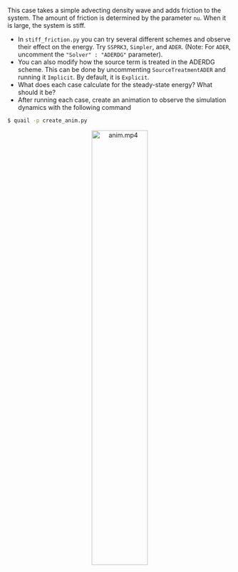 This case takes a simple advecting density wave and adds friction to the
system. The amount of friction is determined by the parameter `nu`. When
it is large, the system is stiff. 
  -  In `stiff_friction.py` you can try several different schemes and
  observe their effect on the energy. Try `SSPRK3`, `Simpler`, and 
  `ADER`. (Note: For `ADER`, uncomment the `"Solver" : "ADERDG"` 
  parameter).
  -  You can also modify how the source term is treated in the ADERDG 
  scheme. This can be done by uncommenting `SourceTreatmentADER` and 
  running it `Implicit`. By default, it is `Explicit`.
  -  What does each case calculate for the steady-state energy? What
  should it be?
  - After running each case, create an animation to observe the 
  simulation dynamics with the following command

```sh
$ quail -p create_anim.py
```


<p align="center">
  <a href="https://github.com/ericjching/DG_Python"><img alt="anim.mp4" src="https://user-images.githubusercontent.com/55554103/98711814-5705b800-233a-11eb-893c-b272f39bc349.gif" width="50%"></a>
</p>

